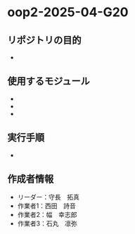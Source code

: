# oop2-2025-04-G20
## リポジトリの目的
-
## 使用するモジュール
-
-
-
## 実行手順
-
## 作成者情報
- リーダー：守長　拓真
- 作業者1：西田　詩音
- 作業者2：幅　幸志郎
- 作業者3：石丸　凛弥
